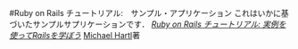 #Ruby on Rails チュートリアル:　サンプル・アプリケーション
これはいかに基づいたサンプルサプリケーションです．
[*Ruby on Rails チュートリアル:
実例を使ってRailsを学ぼう*](http://railstutorial.jp/)
[Michael Hartl](http://www.michaelhartl.com)著
